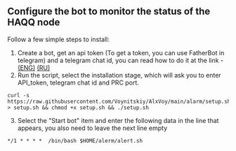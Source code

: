 ## Configure the bot to monitor the status of the HAQQ node

Follow a few simple steps to install:

1. Create a bot, get an api token (To get a token, you can use FatherBot in telegram) and a telegram chat id, you can read how to do it at the link - [(ENG)](https://sean-bradley.medium.com/get-telegram-chat-id-80b575520659 "") [(RU)](https://nastroyvse.ru/programs/review/telegram-id-kak-uznat-zachem-nuzhno.html "")  
2. Run the script, select the installation stage, which will ask you to enter API_token, telegram chat id and PRC port.
```
curl -s https://raw.githubusercontent.com/Voynitskiy/AlxVoy/main/alarm/setup.sh > setup.sh && chmod +x setup.sh && ./setup.sh
```
3. Select the "Start bot" item and enter the following data in the line that appears, you also need to leave the next line empty
```
*/1 * * * *  /bin/bash $HOME/alerm/alert.sh
```
